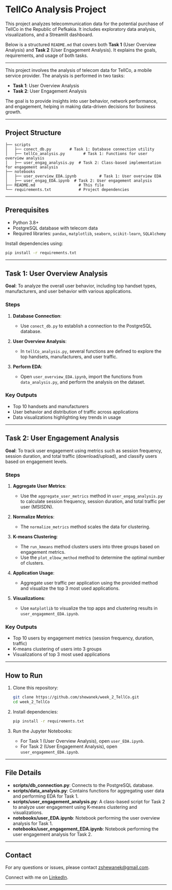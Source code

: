# TellCo Analysis Project

This project analyzes telecommunication data for the potential purchase of TellCo in the Republic of Pefkakia. It includes exploratory data analysis, visualizations, and a Streamlit dashboard.

Below is a structured `README.md` that covers both **Task 1** (User Overview Analysis) and **Task 2** (User Engagement Analysis). It explains the goals, requirements, and usage of both tasks.

---

This project involves the analysis of telecom data for TellCo, a mobile service provider. The analysis is performed in two tasks:

- **Task 1**: User Overview Analysis
- **Task 2**: User Engagement Analysis

The goal is to provide insights into user behavior, network performance, and engagement, helping in making data-driven decisions for business growth.

---

## Project Structure

```
├── scripts
│   ├── conect_db.py        # Task 1: Database connection utility
│   ├── tellCo_analysis.py        # Task 1: Functions for user overview analysis
│   ├── user_engag_analysis.py  # Task 2: Class-based implementation for engagement analysis
├── notebooks
│   ├── user_overview_EDA.ipynb          # Task 1: User overview EDA
│   ├── user_engag_EDA.ipynb  # Task 2: User engagement analysis
├── README.md                   # This file
└── requirements.txt            # Project dependencies
```

---

## Prerequisites

- Python 3.8+
- PostgreSQL database with telecom data
- Required libraries: `pandas`, `matplotlib`, `seaborn`, `scikit-learn`, `SQLAlchemy`

Install dependencies using:
```bash
pip install -r requirements.txt
```

---

## Task 1: User Overview Analysis

**Goal**: To analyze the overall user behavior, including top handset types, manufacturers, and user behavior with various applications.

### Steps

1. **Database Connection**: 
   - Use `conect_db.py` to establish a connection to the PostgreSQL database.
   
2. **User Overview Analysis**:
   - In `tellCo_analysis.py`, several functions are defined to explore the top handsets, manufacturers, and user traffic.
   
3. **Perform EDA**:
   - Open `user_overview_EDA.ipynb`, import the functions from `data_analysis.py`, and perform the analysis on the dataset.
   
### Key Outputs
- Top 10 handsets and manufacturers
- User behavior and distribution of traffic across applications
- Data visualizations highlighting key trends in usage

---

## Task 2: User Engagement Analysis

**Goal**: To track user engagement using metrics such as session frequency, session duration, and total traffic (download/upload), and classify users based on engagement levels.

### Steps

1. **Aggregate User Metrics**:
   - Use the `aggregate_user_metrics` method in `user_engag_analysis.py` to calculate session frequency, session duration, and total traffic per user (MSISDN).
   
2. **Normalize Metrics**:
   - The `normalize_metrics` method scales the data for clustering.
   
3. **K-means Clustering**:
   - The `run_kmeans` method clusters users into three groups based on engagement metrics.
   - Use the `plot_elbow_method` method to determine the optimal number of clusters.
   
4. **Application Usage**:
   - Aggregate user traffic per application using the provided method and visualize the top 3 most used applications.
   
5. **Visualizations**:
   - Use `matplotlib` to visualize the top apps and clustering results in `user_engagement_EDA.ipynb`.

### Key Outputs
- Top 10 users by engagement metrics (session frequency, duration, traffic)
- K-means clustering of users into 3 groups
- Visualizations of top 3 most used applications

---

## How to Run

1. Clone this repository:
   ```bash
   git clone https://github.com/shewanek/week_2_TellCo.git
   cd week_2_TellCo
   ```

2. Install dependencies:
   ```bash
   pip install -r requirements.txt
   ```

3. Run the Jupyter Notebooks:
   - For Task 1 (User Overview Analysis), open `user_EDA.ipynb`.
   - For Task 2 (User Engagement Analysis), open `user_engagement_EDA.ipynb`.

---

## File Details

- **scripts/db_connection.py**: Connects to the PostgreSQL database.
- **scripts/data_analysis.py**: Contains functions for aggregating user data and performing EDA for Task 1.
- **scripts/user_engagement_analysis.py**: A class-based script for Task 2 to analyze user engagement using K-means clustering and visualizations.
- **notebooks/user_EDA.ipynb**: Notebook performing the user overview analysis for Task 1.
- **notebooks/user_engagement_EDA.ipynb**: Notebook performing the user engagement analysis for Task 2.

---

## Contact

For any questions or issues, please contact [zshewanek@gmail.com](mailto:zshewanek@gmail.com).

Connect with me on [LinkedIn](https://www.linkedin.com/in/shewanek-zewdu/).

---
